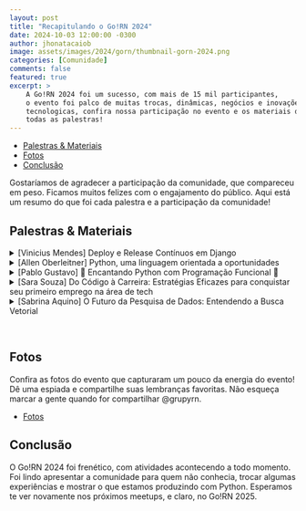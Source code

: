 ```yaml
---
layout: post
title: "Recapitulando o Go!RN 2024"
date: 2024-10-03 12:00:00 -0300
author: jhonatacaiob
image: assets/images/2024/gorn/thumbnail-gorn-2024.png
categories: [Comunidade]
comments: false
featured: true
excerpt: >
    A Go!RN 2024 foi um sucesso, com mais de 15 mil participantes, 
    o evento foi palco de muitas trocas, dinâmicas, negócios e inovações 
    tecnologicas, confira nossa participação no evento e os materiais de 
    todas as palestras!
---
```


- [Palestras & Materiais](#conhecendo-o-grupy-rn)
- [Fotos](#fotos)
- [Conclusão](#conclusão)

Gostaríamos de agradecer a participação da comunidade, que compareceu em peso. 
Ficamos muitos felizes com o engajamento do público.
Aqui está um resumo do que foi cada palestra e a participação da comunidade!


## Palestras & Materiais

<details>
<summary>[Vinicius Mendes] Deploy e Release Contínuos em Django</summary>
<ul>
<li>📚 Bio: Staff Engineer na Loadsmart. Já empreendi, fui professor na UFRN, líder técnico no G1 e funcionário público na Dataprev. No Python desde 2008 e na comunidade desde 2009. </li>
<li>🎤 Sobre: Como confiar que sua aplicação vai continuar funcionando enquanto você refatora o modelo de dados, executa migrações de banco, publica funcionalidades parciais? Nesta palestra Vinicius Mendes apresentará estratégias para estes cenários utilizando migrations seguras, e feature flags e switches. </li>
<li>📁 Apresentação: <a href="https://drive.google.com/file/d/1pgZcwDOG-ce67-73EMDWyBgpx1-Luozt/view?usp=drive_link" target="_blank">django-deploy-continuo.pdf</a></li>
</ul>
</details>

<details>
<summary>[Allen Oberleitner] Python, uma linguagem orientada a oportunidades</summary>
<ul>
<li>📚 Bio: Atualmente, trabalha no Centro Universitário FIAP em São Paulo, coordenando o curso de Engenharia de Software.
Graduado em Ciência da Computação e Ciência & Tecnologia e Mestre em Engenharia da Informação pela Universidade Federal do ABC.
Autor de livros na área de educação, tecnologia e programação.
Embaixador da IBM pela FIAP.    </li>
<li>🎤 Sobre: Na palestra, discutiremos como uma linguagem de programação tão versátil pode proporcionar empreendedorismo, inovação e multi-integração? </li>
<li>📁 Apresentação: <a href="https://drive.google.com/file/d/10cDQTmkpw7yHq7Bi2W3ZJbkLJeKChUwe/view?usp=sharing" target="_blank">python-orientado-oportunidadespdf</a></li>
</ul>
</details>

<details>
<summary>[Pablo Gustavo] 🐍 Encantando Python com Programação Funcional 🐍 </summary>
<ul>
<li>📚 Bio: Desenvolvedor full stack, técnico em informática pelo IFRN e aluno do curso de Bacharelado em Tecnologia da Informação na UFRN.</li>
<li>🎤 Sobre: Na palestra Pablo introduziu e explorou conceitos da programação funcional aplicada a linguagem Python juntamente com diversas funcionalidades da biblioteca padrão, functools, itertools e operator.</li>
<li>📁 Apresentação: <a href="https://drive.google.com/file/d/1lGx64Q-15D6fnmumwR7br4Hr5aoiOEoh/view?usp=sharing" target="_blank">programacao-funcional.pdf</a></li>
</ul>
</details>

<details>
<summary>[Sara Souza] Do Código à Carreira: Estratégias Eficazes para conquistar seu primeiro emprego na área de tech</summary>
<ul>
<li>📚 Bio: Desenvolvedora e mentora na parte de contratação e ambientação de talentos do chapter de backend, sou potiguar, viajante e nos últimos tempos palestrante, sempre tento trazer conteúdos que agreguem a comunidade tech, principalmente na parte de processos seletivos.</li>
<li>🎤 Sobre: Nesta palestra, vamos explorar o caminho desde a aquisição de habilidades técnicas até a conquista do tão sonhado primeiro emprego. Abordaremos as melhores estratégias para destacar-se em processos seletivos, e dicas valiosas para iniciar uma carreira no mundo da tecnologia.</li>
<li>📁 Apresentação: <a href="https://drive.google.com/file/d/1Q0b1rhx7TDgxuD473WTzmg1lf-pA_YiL/view?usp=sharing" target="_blank">codigo-carreira.pdf</a></li>
</ul>
</details>

<details>
<summary>[Sabrina Aquino] O Futuro da Pesquisa de Dados: Entendendo a Busca Vetorial</summary>
<ul>
<li>📚 Bio: Developer Advocate da Qdrant, com experiência em desenvolvimento e advocacia de tecnologia.</li>
<li>🎤 Sobre: A busca vetorial está transformando a maneira como encontramos informações em grandes volumes de dados. Nesta palestra, discutiremos os fundamentos da busca vetorial, o algoritmo HNSW e suas vantagens, além de aplicações práticas como Retrieval-Augmented Generation (RAG), detecção de anomalias e recomendações</li>
<li>📁 Apresentação: <a href="https://docs.google.com/presentation/d/1Plto_1ZSmohP-Xh6_zq7vkHiGpTjuYfA/edit?usp=sharing&ouid=107780261385163959597&rtpof=true&sd=true" target="_blank">busca-vetorial.pdf</a></li>
</ul>
</details>

<p>&nbsp;</p>

## Fotos
Confira as fotos do evento que capturaram um pouco da energia do evento!
Dê uma espiada e compartilhe suas lembranças favoritas. Não esqueça marcar a gente quando for compartilhar @grupyrn.


- [Fotos](https://drive.google.com/drive/folders/1YBblAt62_PMBRtvHzK4psctNuqV3YQBU?usp=sharing)


## Conclusão

O Go!RN 2024 foi frenético, com atividades acontecendo a todo momento. Foi lindo apresentar a comunidade para quem não conhecia, trocar algumas experiências e mostrar o que estamos produzindo com Python. Esperamos te ver novamente nos próximos meetups, e claro, no Go!RN 2025.

